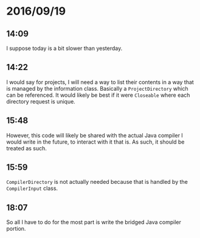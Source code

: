 # 2016/09/19

## 14:09

I suppose today is a bit slower than yesterday.

## 14:22

I would say for projects, I will need a way to list their contents in a way
that is managed by the information class. Basically a `ProjectDirectory` which
can be referenced. It would likely be best if it were `Closeable` where each
directory request is unique.

## 15:48

However, this code will likely be shared with the actual Java compiler I would
write in the future, to interact with it that is. As such, it should be treated
as such.

## 15:59

`CompilerDirectory` is not actually needed because that is handled by the
`CompilerInput` class.

## 18:07

So all I have to do for the most part is write the bridged Java compiler
portion.

